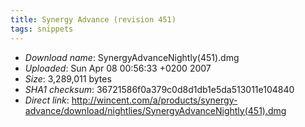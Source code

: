```yaml
---
title: Synergy Advance (revision 451)
tags: snippets
---
```


-   _Download name_: SynergyAdvanceNightly(451).dmg
-   _Uploaded_: Sun Apr 08 00:56:33 +0200 2007
-   _Size_: 3,289,011 bytes
-   _SHA1 checksum_: 36721586f0a379c0d8d1db1e5da513011e104840
-   _Direct link_: <http://wincent.com/a/products/synergy-advance/download/nightlies/SynergyAdvanceNightly(451).dmg>
